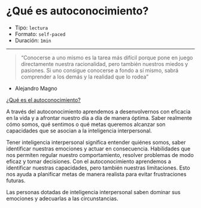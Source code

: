 # ¿Qué es autoconocimiento?

* Tipo: `lectura`
* Formato: `self-paced`
* Duración: `1min`

***

>“Conocerse a uno mismo es la tarea más difícil porque pone en juego
directamente nuestra racionalidad, pero también nuestros miedos y pasiones. Si
uno consigue conocerse a fondo a sí mismo, sabrá comprender a los demás y
la realidad que lo rodea”
- Alejandro Magno

[¿Qué es el autoconocimiento?](https://vimeo.com/368335699)

A través del autoconocimiento aprendemos a desenvolvernos con eficacia en la
vida y a afrontar nuestro día a día de manera óptima. Saber realmente cómo somos,
qué sentimos o qué metas queremos alcanzar son capacidades que se asocian a la
inteligencia interpersonal.

Tener inteligencia interpersonal significa entender quiénes somos, saber
identificar nuestras emociones y actuar en consecuencia. Habilidades que nos
permiten regular nuestro comportamiento, resolver problemas de modo eficaz y
tomar decisiones. Con el autoconocimiento aprendemos a identificar nuestras
capacidades, pero también nuestras limitaciones. Esto nos ayuda a planificar
metas de manera realista para evitar frustraciones futuras.

Las personas dotadas de inteligencia interpersonal saben dominar sus emociones y
adecuarlas a las circunstancias.
